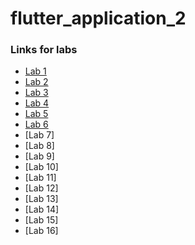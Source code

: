 # flutter_application_2

### Links for labs

- [Lab 1](README_FOLDER/1.md)
- [Lab 2](README_FOLDER/2.md)
- [Lab 3](README_FOLDER/3.md)
- [Lab 4](README_FOLDER/4.md)
- [Lab 5](README_FOLDER/5.md)
- [Lab 6](README_FOLDER/6.md)
- [Lab 7]
- [Lab 8]
- [Lab 9]
- [Lab 10]
- [Lab 11]
- [Lab 12]
- [Lab 13]
- [Lab 14]
- [Lab 15]
- [Lab 16]